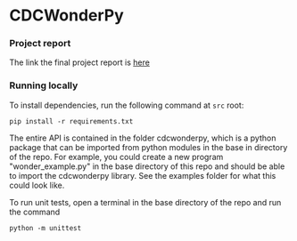 # CDCWonderPy

### Project report
The link the final project report is [here](https://docs.google.com/document/d/1P3UFiE-uWBVhwtNX628DYGbVvB_h-R51hyMhV3Vm3xA/edit?usp=sharing)


### Running locally
To install dependencies, run the following command at `src` root:
```
pip install -r requirements.txt
```

The entire API is contained in the folder cdcwonderpy, which is a python package that can be imported from python modules in the base in directory of the repo. For example, you could create a new program "wonder_example.py" in the base directory of this repo and should be able to import the cdcwonderpy library. See the examples folder for what this could look like.

To run unit tests, open a terminal in the base directory of the repo and run the command
```
python -m unittest
```
